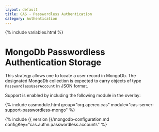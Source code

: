 ```yaml
---
layout: default
title: CAS - Passwordless Authentication
category: Authentication
---
```

{% include variables.html %}

# MongoDb Passwordless Authentication Storage

This strategy allows one to locate a user record in MongoDb. The designated MongoDb 
collection is expected to carry objects of type `PasswordlessUserAccount` in JSON format. 

Support is enabled by including the following module in the overlay:

{% include casmodule.html group="org.apereo.cas" module="cas-server-support-passwordless-mongo" %}

{% include {{ version }}/mongodb-configuration.md configKey="cas.authn.passwordless.accounts" %}

